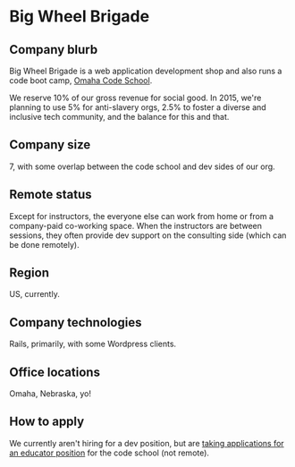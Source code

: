 # Big Wheel Brigade

## Company blurb

Big Wheel Brigade is a web application development shop and also runs a code boot camp, [Omaha Code School](http://www.omahacodeschool.com).

We reserve 10% of our gross revenue for social good. In 2015, we're planning to use 5% for anti-slavery orgs, 2.5% to foster a diverse and inclusive tech community, and the balance for this and that.

## Company size

7, with some overlap between the code school and dev sides of our org.

## Remote status

Except for instructors, the everyone else can work from home or from a company-paid co-working space. When the instructors are between sessions, they often provide dev support on the consulting side (which can be done remotely).

## Region

US, currently.

## Company technologies

Rails, primarily, with some Wordpress clients.

## Office locations

Omaha, Nebraska, yo!

## How to apply

We currently aren't hiring for a dev position, but are [taking applications for an educator position](http://omahacodeschool.com/educator) for the code school (not remote).
